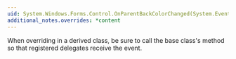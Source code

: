 ```yaml
---
uid: System.Windows.Forms.Control.OnParentBackColorChanged(System.EventArgs)
additional_notes.overrides: *content
---
```


<p>When overriding <xref href="System.Windows.Forms.Control.OnParentBackColorChanged(System.EventArgs)"></xref> in a derived class, be sure to call the base class's <xref href="System.Windows.Forms.Control.OnParentBackColorChanged(System.EventArgs)"></xref> method so that registered delegates receive the event.</p>


